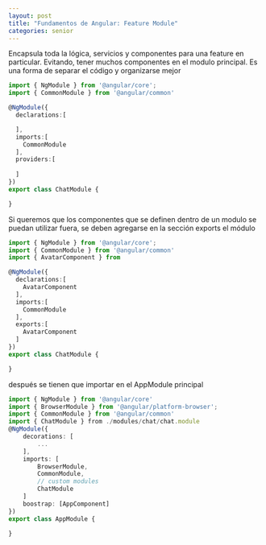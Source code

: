 ```yaml
---
layout: post
title: "Fundamentos de Angular: Feature Module"
categories: senior
---
```


Encapsula toda la lógica, servicios y componentes para una feature en particular. Evitando, <!--more--> tener muchos componentes en el modulo principal. Es una forma de separar el código y organizarse mejor

```ts
import { NgModule } from '@angular/core';
import { CommonModule } from '@angular/common'

@NgModule({
  declarations:[

  ],
  imports:[
    CommonModule
  ],
  providers:[
    
  ]
})
export class ChatModule {

}
```
Si queremos que los componentes que se definen dentro de un modulo se puedan utilizar fuera, se deben agregarse en la sección exports el módulo
```ts
import { NgModule } from '@angular/core';
import { CommonModule } from '@angular/common'
import { AvatarComponent } from

@NgModule({
  declarations:[
    AvatarComponent
  ],
  imports:[
    CommonModule
  ],
  exports:[
    AvatarComponent
  ]
})
export class ChatModule {

}
```

después se tienen que importar en el AppModule principal

```ts
import { NgModule } from '@angular/core'
import { BrowserModule } from '@angular/platform-browser';
import { CommonModule } from '@angular/common'
import { ChatModule } from ./modules/chat/chat.module
@NgModule({
    decorations: [
        ...
    ],
    imports: [
        BrowserModule,
        CommonModule,
        // custom modules
        ChatModule
    ]
    boostrap: [AppComponent]
})
export class AppModule {
    
}
```

